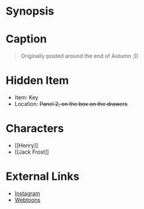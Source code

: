 # Synopsis


# Caption
> Originally posted around the end of Autumn ;D

# Hidden Item
* Item: Key
* Location: <strike>Panel 2, on the box on the drawers</strike>

# Characters
* [[Henry]]
* [[Jack Frost]]

# External Links
* [Instagram](https://www.instagram.com/p/B43pxw2DMrN/)
* [Webtoons](https://www.webtoons.com/en/challenge/twistwood-tales/18-henry-/viewer?title_no=344740&episode_no=20)
